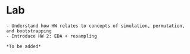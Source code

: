# Lab

```{topic} Learning Objectives
- Understand how HW relates to concepts of simulation, permutation, and bootstrapping
- Introduce HW 2: EDA + resampling
```

```{topic} Resources
*To be added*
```